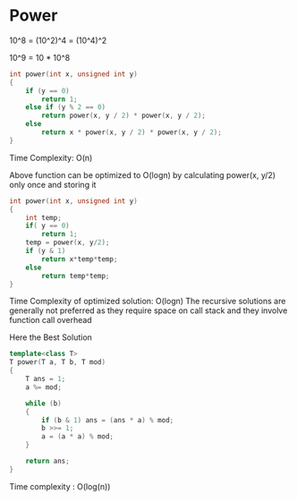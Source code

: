 # Power 

10^8 = (10^2)^4 = (10^4)^2

10^9 = 10 * 10^8

```cpp
int power(int x, unsigned int y) 
{ 
    if (y == 0) 
        return 1; 
    else if (y % 2 == 0) 
        return power(x, y / 2) * power(x, y / 2); 
    else
        return x * power(x, y / 2) * power(x, y / 2); 
} 
```
Time Complexity: O(n)
    
Above function can be optimized to O(logn) by calculating power(x, y/2) only once and storing it

```cpp
int power(int x, unsigned int y) 
{ 
    int temp; 
    if( y == 0) 
        return 1; 
    temp = power(x, y/2); 
    if (y & 1) 
        return x*temp*temp;
    else
        return temp*temp;
} 
```
Time Complexity of optimized solution: O(logn)
The recursive solutions are generally not preferred as they require space on
call stack and they involve function call overhead

Here the Best Solution
```cpp
template<class T>
T power(T a, T b, T mod)
{
    T ans = 1;
    a %= mod;

    while (b) 
    {
        if (b & 1) ans = (ans * a) % mod;
        b >>= 1;
        a = (a * a) % mod;
    }

    return ans;
}
```
Time complexity : O(log(n))
